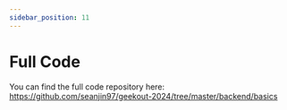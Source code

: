 ```yaml
---
sidebar_position: 11
---
```


# Full Code

You can find the full code repository here: https://github.com/seanjin97/geekout-2024/tree/master/backend/basics
